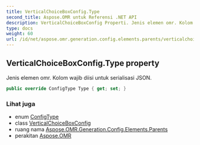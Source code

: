 ```yaml
---
title: VerticalChoiceBoxConfig.Type
second_title: Aspose.OMR untuk Referensi .NET API
description: VerticalChoiceBoxConfig Properti. Jenis elemen omr. Kolom wajib diisi untuk serialisasi JSON.
type: docs
weight: 60
url: /id/net/aspose.omr.generation.config.elements.parents/verticalchoiceboxconfig/type/
---
```

## VerticalChoiceBoxConfig.Type property

Jenis elemen omr. Kolom wajib diisi untuk serialisasi JSON.

```csharp
public override ConfigType Type { get; set; }
```

### Lihat juga

* enum [ConfigType](../../../aspose.omr.generation.config.enums/configtype/)
* class [VerticalChoiceBoxConfig](../)
* ruang nama [Aspose.OMR.Generation.Config.Elements.Parents](../../verticalchoiceboxconfig/)
* perakitan [Aspose.OMR](../../../)


